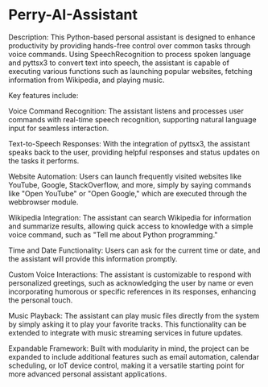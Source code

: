 # Perry-AI-Assistant
Description: This Python-based personal assistant is designed to enhance productivity by providing hands-free control over common tasks through voice commands. Using SpeechRecognition to process spoken language and pyttsx3 to convert text into speech, the assistant is capable of executing various functions such as launching popular websites, fetching information from Wikipedia, and playing music.

Key features include:

Voice Command Recognition: The assistant listens and processes user commands with real-time speech recognition, supporting natural language input for seamless interaction.

Text-to-Speech Responses: With the integration of pyttsx3, the assistant speaks back to the user, providing helpful responses and status updates on the tasks it performs.

Website Automation: Users can launch frequently visited websites like YouTube, Google, StackOverflow, and more, simply by saying commands like "Open YouTube" or "Open Google," which are executed through the webbrowser module.

Wikipedia Integration: The assistant can search Wikipedia for information and summarize results, allowing quick access to knowledge with a simple voice command, such as "Tell me about Python programming."

Time and Date Functionality: Users can ask for the current time or date, and the assistant will provide this information promptly.

Custom Voice Interactions: The assistant is customizable to respond with personalized greetings, such as acknowledging the user by name or even incorporating humorous or specific references in its responses, enhancing the personal touch.

Music Playback: The assistant can play music files directly from the system by simply asking it to play your favorite tracks. This functionality can be extended to integrate with music streaming services in future updates.

Expandable Framework: Built with modularity in mind, the project can be expanded to include additional features such as email automation, calendar scheduling, or IoT device control, making it a versatile starting point for more advanced personal assistant applications.


